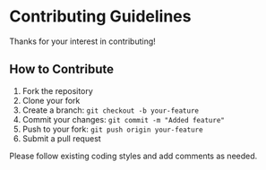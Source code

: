 # Contributing Guidelines

Thanks for your interest in contributing!

## How to Contribute

1. Fork the repository
2. Clone your fork
3. Create a branch: `git checkout -b your-feature`
4. Commit your changes: `git commit -m "Added feature"`
5. Push to your fork: `git push origin your-feature`
6. Submit a pull request

Please follow existing coding styles and add comments as needed.
